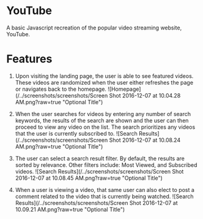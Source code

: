 # YouTube
A basic Javascript recreation of the popular video streaming website, YouTube.

# Features
1. Upon visiting the landing page, the user is able to see featured videos. These videos are randomized when the user either refreshes the page or navigates back to the homepage.
![Homepage](/../screenshots/screenshots/Screen Shot 2016-12-07 at 10.04.28 AM.png?raw=true "Optional Title")

2. When the user searches for videos by entering any number of search keywords, the results of the search are shown and the user can then proceed to view any video on the list. The search prioritizes any videos that the user is currently subscribed to.
![Search Results](/../screenshots/screenshots/Screen Shot 2016-12-07 at 10.08.24 AM.png?raw=true "Optional Title")

3. The user can select a search result filter. By default, the results are sorted by relevance. Other filters include: Most Viewed, and Subscribed videos.
![Search Results](/../screenshots/screenshots/Screen Shot 2016-12-07 at 10.08.45 AM.png?raw=true "Optional Title")

4. When a user is viewing a video, that same user can also elect to post a comment related to the video that is currently being watched.
![Search Results](/../screenshots/screenshots/Screen Shot 2016-12-07 at 10.09.21 AM.png?raw=true "Optional Title")
